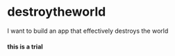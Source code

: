 # destroytheworld
I want to build an app that effectively destroys the world
#### this is a trial ######
